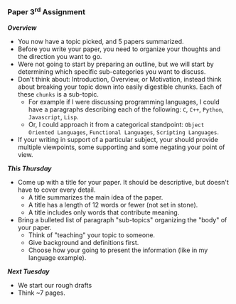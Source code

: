 ### Paper 3<sup>rd</sup> Assignment


___Overview___
- You now have a topic picked, and 5 papers summarized.
- Before you write your paper, you need to organize your thoughts and the direction you want to go.
- Were not going to start by preparing an outline, but we will start by determining which specific sub-categories you want to discuss. 
- Don't think about: Introduction, Overview, or Motivation, instead think about breaking your topic down into easily digestible chunks. Each of these `chunks` is a sub-topic.
    - For example if I were discussing programming languages, I could have a paragraphs describing each of the following: `C`, `C++`, `Python`, `Javascript`, `Lisp`. 
    - Or, I could approach it from a categorical standpoint: `Object Oriented Languages`, `Functional Languages`, `Scripting Languages`.
- If your writing in support of a particular subject, your should provide multiple viewpoints, some supporting and some negating your point of view.

___This Thursday___
- Come up with a title for your paper. It should be descriptive, but doesn't have to cover every detail.
    - A title summarizes the main idea of the paper.
    - A title has a length of 12 words or fewer (not set in stone). 
    - A title includes only words that contribute meaning.
- Bring a bulleted list of paragraph "sub-topics" organizing the "body" of your paper. 
    - Think of "teaching" your topic to someone. 
    - Give background and definitions first.
    - Choose how your going to present the information (like in my language example).

___Next Tuesday___

- We start our rough drafts
- Think ~7 pages.


